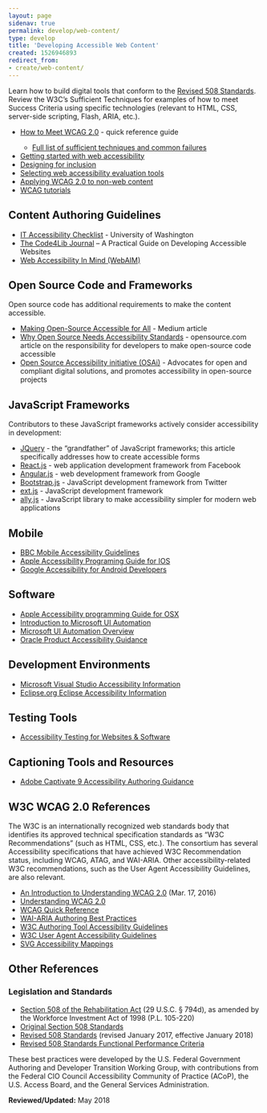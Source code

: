 ```yaml
---
layout: page
sidenav: true
permalink: develop/web-content/
type: develop
title: 'Developing Accessible Web Content'
created: 1526946893
redirect_from:
- create/web-content/
---
```

<p>Learn how to build digital tools that conform to the <a href="https://www.access-board.gov/guidelines-and-standards/communications-and-it/about-the-ict-refresh/final-rule/text-of-the-standards-and-guidelines">Revised 508 Standards</a>. Review the W3C’s Sufficient Techniques for examples of how to meet Success Criteria using specific technologies (relevant to HTML, CSS, server-side scripting, Flash, ARIA, etc.).</p>
<ul role="list">
<li role="listitem"><a href="https://www.w3.org/WAI/WCAG20/quickref/" class="ext">How to Meet WCAG 2.0</a> - quick reference guide </li>
<ul role="list">
<li role="listitem"><a href="https://www.w3.org/TR/WCAG20-TECHS/" class="ext">Full list of sufficient techniques and common failures</a></li>
</ul>
<li role="listitem"><a href="http://www.w3.org/WAI/gettingstarted/" class="ext">Getting started with web accessibility</a></li>
<li role="listitem"><a href="http://www.w3.org/WAI/users/" class="ext">Designing for inclusion</a></li>
<li role="listitem"><a href="http://www.w3.org/WAI/eval/selectingtools" class="ext">Selecting web accessibility evaluation tools</a></li>
<li role="listitem"><a href="http://www.w3.org/TR/wcag2ict/" class="ext">Applying WCAG 2.0 to non-web content</a></li>
<li role="listitem"><a href="http://www.w3.org/WAI/train" class="ext">WCAG tutorials</a></li>
</ul>
<h2>Content Authoring Guidelines</h2>
<ul>
<li><a href="http://www.washington.edu/accessibility/checklist/" class="ext">IT Accessibility Checklist</a> - University of Washington</li>
<li><a href="http://journal.code4lib.org/articles/12697" class="ext">The Code4Lib Journal</a> – A Practical Guide on Developing Accessible Websites</li>
<li><a href="http://webaim.org/" class="ext">Web Accessibility In Mind (WebAIM)</a></li>
</ul>
<h2>Open Source Code and Frameworks</h2>
<p>Open source code has additional requirements to make the content accessible.</p>
<ul>
<li><a href="https://medium.com/@kaelig/making-open-source-accessible-for-all-8131429913b1" class="ext">Making Open-Source Accessible for All</a> - Medium article</li>
<li><a href="https://opensource.com/life/15/2/why-open-source-needs-accessibility-standards" class="ext">Why Open Source Needs Accessibility Standards</a> - opensource.com article on the responsibility for developers to make open-source code accessible</li>
<li><a href="https://www.ow2.org/bin/view/OSAi/" class="ext">Open Source Accessibility initiative (OSAi)</a> - Advocates for open and compliant digital solutions, and promotes accessibility in open-source projects</li>
</ul>
<h2>JavaScript Frameworks</h2>
<p>Contributors to these JavaScript frameworks actively consider accessibility in development:</p>
<ul>
<li><a href="https://www.nomensa.com/blog/2010/accessible-forms-using-the-jquery-validation-plug-in/" class="ext">JQuery</a> - the “grandfather” of JavaScript frameworks; this article specifically addresses how to create accessible forms</li>
<li><a href="https://facebook.github.io/react/docs/accessibility.html" class="ext">React.js</a> - web application development framework from Facebook</li>
<li><a href="https://docs.angularjs.org/guide/accessibility" class="ext">Angular.js</a> - web development framework from Google</li>
<li><a href="https://paypal.github.io/bootstrap-accessibility-plugin/demo.html" class="ext">Bootstrap.js</a> - JavaScript development framework from Twitter</li>
<li><a href="https://docs.sencha.com/extjs/6.0.2/guides/core_concepts/accessibility.html" class="ext">ext.js</a> - JavaScript development framework</li>
<li><a href="https://allyjs.io/" class="ext">ally.js</a> - JavaScript library to make accessibility simpler for modern web applications</li>
</ul>
<h2>Mobile</h2>
<ul>
<li><a href="https://www.bbc.co.uk/accessibility/forproducts/guides/mobile/" class="ext">BBC Mobile Accessibility Guidelines</a></li>
<li><a href="https://developer.apple.com/library/content/documentation/UserExperience/Conceptual/iPhoneAccessibility/Introduction/Introduction.html" class="ext">Apple Accessibility Programing Guide for IOS</a></li>
<li><a href="https://developer.android.com/guide/topics/ui/accessibility" class="ext">Google Accessibility for Android Developers</a></li>
</ul>
<h2>Software</h2>
<ul>
<li><a href="https://developer.apple.com/library/content/documentation/Accessibility/Conceptual/AccessibilityMacOSX/index.html" class="ext">Apple Accessibility programming Guide for OSX</a></li>
<li><a href="https://www.youtube.com/watch?v=6b0K2883rXA" class="ext">Introduction to Microsoft UI Automation</a></li>
<li><a href="https://docs.microsoft.com/en-us/dotnet/framework/ui-automation/ui-automation-overview" class="ext">Microsoft UI Automation Overview</a></li>
<li><a href="http://www.oracle.com/us/corporate/accessibility/products/index.html" class="ext">Oracle Product Accessibility Guidance</a></li>
</ul>
<h2>Development Environments</h2>
<ul>
<li><a href="https://msdn.microsoft.com/en-us/library/bkxh4340.aspx" class="ext">Microsoft Visual Studio Accessibility Information</a></li>
<li><a href="https://help.eclipse.org/mars/index.jsp?topic=%2Forg.eclipse.platform.doc.user%2Fconcepts%2Faccessibility%2Faccessmain.htm" class="ext">Eclipse.org Eclipse Accessibility Information</a></li>
</ul>
<h2>Testing Tools</h2>
<ul>
<li><a href="{{site.baseurl}}/test/web-software">Accessibility Testing for Websites &amp; Software</a></li>
</ul>
<h2>Captioning Tools and Resources</h2>
<ul>
<li><a href="https://apps.kennesaw.edu/files/pr_app_uni_cdoc/doc/Adobe_Captivate_9_Accessibility.pdf" class="ext">Adobe Captivate 9 Accessibility Authoring Guidance</a></li>
</ul>
<h2>W3C WCAG 2.0 References</h2>
<p>The W3C is an internationally recognized web standards body that identifies its approved technical specification standards as “W3C Recommendations” (such as HTML, CSS, etc.). The consortium has several Accessibility specifications that have achieved W3C Recommendation status, including WCAG, ATAG, and WAI-ARIA. Other accessibility-related W3C recommendations, such as the User Agent Accessibility Guidelines, are also relevant.</p>
<ul>
<li><a href="https://www.w3.org/TR/UNDERSTANDING-WCAG20/intro.html" class="ext">An Introduction to Understanding WCAG 2.0</a> (Mar. 17, 2016)</li>
<li><a href="http://www.w3.org/TR/UNDERSTANDING-WCAG20/conformance.html" class="ext">Understanding WCAG 2.0</a></li>
<li><a href="https://www.w3.org/WAI/WCAG20/quickref/" class="ext">WCAG Quick Reference</a></li>
<li><a href="http://w3c.github.io/aria-practices/" class="ext">WAI-ARIA Authoring Best Practices</a></li>
<li><a href="http://www.w3.org/TR/ATAG20/" class="ext">W3C Authoring Tool Accessibility Guidelines</a></li>
<li><a href="http://www.w3.org/TR/UAAG20/" class="ext">W3C User Agent Accessibility Guidelines</a></li>
<li><a href="http://www.w3.org/TR/svg-aam-1.0/" class="ext">SVG Accessibility Mappings</a></li>
</ul>
<h2>Other References</h2>
<h3>Legislation and Standards</h3>
<ul>
<li><a href="https://www.govinfo.gov/app/details/USCODE-2011-title29/USCODE-2011-title29-chap16-subchapV-sec794d">Section 508 of the Rehabilitation Act</a> (29 U.S.C. § 794d), as amended by the Workforce Investment Act of 1998 (P.L. 105-220)</li>
<li><a href="https://www.federalregister.gov/documents/2000/12/21/00-32017/electronic-and-information-technology-accessibility-standards">Original Section 508 Standards</a></li>
<li><a href="https://www.access-board.gov/guidelines-and-standards/communications-and-it/about-the-ict-refresh/final-rule/single-file-version">Revised 508 Standards</a> (revised January 2017, effective January 2018)</li>
<li><a href="https://www.access-board.gov/guidelines-and-standards/communications-and-it/about-the-ict-refresh/final-rule/text-of-the-standards-and-guidelines#E204-functional-performance-criteria">Revised 508 Standards Functional Performance Criteria</a></li>
</ul>
<p>These best practices were developed by the U.S. Federal Government Authoring and Developer Transition Working Group, with contributions from the Federal CIO Council Accessibility Community of Practice (ACoP), the U.S. Access Board, and the General Services Administration.</p>
<p><b>Reviewed/Updated:</b> May 2018</p>

